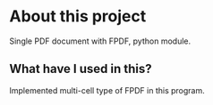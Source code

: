 # About this project
Single PDF document with FPDF, python module.

## What have I used in this?
Implemented multi-cell type of FPDF in this program.